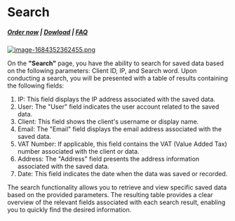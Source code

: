 # Search

#####  [Order now](https://puqcloud.com/whmcs-addon-puq-customization.php) | [Dowload](https://download.puqcloud.com/WHMCS/addons/PUQ-Customization/) | [FAQ](https://faq.puqcloud.com/)

[![image-1684352362455.png](https://doc.puq.info/uploads/images/gallery/2023-05/scaled-1680-/image-1684352362455.png)](https://doc.puq.info/uploads/images/gallery/2023-05/image-1684352362455.png)

On the **"Search"** page, you have the ability to search for saved data based on the following parameters: Client ID, IP, and Search word. Upon conducting a search, you will be presented with a table of results containing the following fields:

1. IP: This field displays the IP address associated with the saved data.
2. User: The "User" field indicates the user account related to the saved data.
3. Client: This field shows the client's username or display name.
4. Email: The "Email" field displays the email address associated with the saved data.
5. VAT Number: If applicable, this field contains the VAT (Value Added Tax) number associated with the client or data.
6. Address: The "Address" field presents the address information associated with the saved data.
7. Date: This field indicates the date when the data was saved or recorded.

The search functionality allows you to retrieve and view specific saved data based on the provided parameters. The resulting table provides a clear overview of the relevant fields associated with each search result, enabling you to quickly find the desired information.
